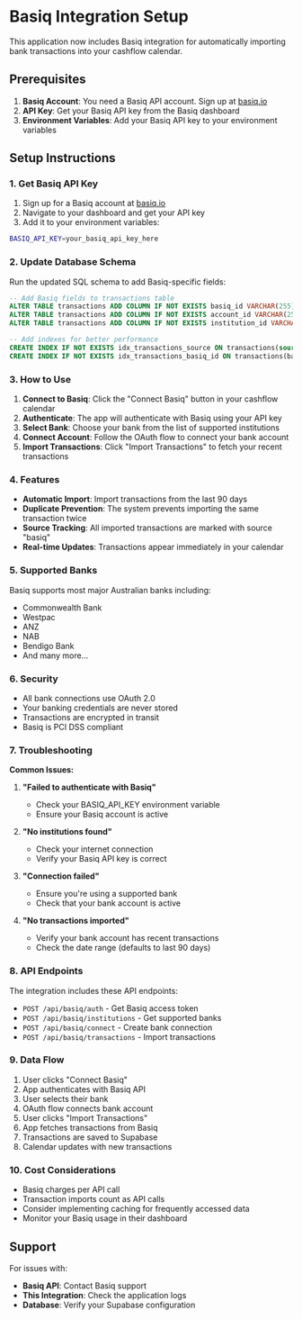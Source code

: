 # Basiq Integration Setup

This application now includes Basiq integration for automatically importing bank transactions into your cashflow calendar.

## Prerequisites

1. **Basiq Account**: You need a Basiq API account. Sign up at [basiq.io](https://basiq.io)
2. **API Key**: Get your Basiq API key from the Basiq dashboard
3. **Environment Variables**: Add your Basiq API key to your environment variables

## Setup Instructions

### 1. Get Basiq API Key

1. Sign up for a Basiq account at [basiq.io](https://basiq.io)
2. Navigate to your dashboard and get your API key
3. Add it to your environment variables:

```bash
BASIQ_API_KEY=your_basiq_api_key_here
```

### 2. Update Database Schema

Run the updated SQL schema to add Basiq-specific fields:

```sql
-- Add Basiq fields to transactions table
ALTER TABLE transactions ADD COLUMN IF NOT EXISTS basiq_id VARCHAR(255);
ALTER TABLE transactions ADD COLUMN IF NOT EXISTS account_id VARCHAR(255);
ALTER TABLE transactions ADD COLUMN IF NOT EXISTS institution_id VARCHAR(255);

-- Add indexes for better performance
CREATE INDEX IF NOT EXISTS idx_transactions_source ON transactions(source);
CREATE INDEX IF NOT EXISTS idx_transactions_basiq_id ON transactions(basiq_id);
```

### 3. How to Use

1. **Connect to Basiq**: Click the "Connect Basiq" button in your cashflow calendar
2. **Authenticate**: The app will authenticate with Basiq using your API key
3. **Select Bank**: Choose your bank from the list of supported institutions
4. **Connect Account**: Follow the OAuth flow to connect your bank account
5. **Import Transactions**: Click "Import Transactions" to fetch your recent transactions

### 4. Features

- **Automatic Import**: Import transactions from the last 90 days
- **Duplicate Prevention**: The system prevents importing the same transaction twice
- **Source Tracking**: All imported transactions are marked with source "basiq"
- **Real-time Updates**: Transactions appear immediately in your calendar

### 5. Supported Banks

Basiq supports most major Australian banks including:
- Commonwealth Bank
- Westpac
- ANZ
- NAB
- Bendigo Bank
- And many more...

### 6. Security

- All bank connections use OAuth 2.0
- Your banking credentials are never stored
- Transactions are encrypted in transit
- Basiq is PCI DSS compliant

### 7. Troubleshooting

**Common Issues:**

1. **"Failed to authenticate with Basiq"**
   - Check your BASIQ_API_KEY environment variable
   - Ensure your Basiq account is active

2. **"No institutions found"**
   - Check your internet connection
   - Verify your Basiq API key is correct

3. **"Connection failed"**
   - Ensure you're using a supported bank
   - Check that your bank account is active

4. **"No transactions imported"**
   - Verify your bank account has recent transactions
   - Check the date range (defaults to last 90 days)

### 8. API Endpoints

The integration includes these API endpoints:

- `POST /api/basiq/auth` - Get Basiq access token
- `POST /api/basiq/institutions` - Get supported banks
- `POST /api/basiq/connect` - Create bank connection
- `POST /api/basiq/transactions` - Import transactions

### 9. Data Flow

1. User clicks "Connect Basiq"
2. App authenticates with Basiq API
3. User selects their bank
4. OAuth flow connects bank account
5. User clicks "Import Transactions"
6. App fetches transactions from Basiq
7. Transactions are saved to Supabase
8. Calendar updates with new transactions

### 10. Cost Considerations

- Basiq charges per API call
- Transaction imports count as API calls
- Consider implementing caching for frequently accessed data
- Monitor your Basiq usage in their dashboard

## Support

For issues with:
- **Basiq API**: Contact Basiq support
- **This Integration**: Check the application logs
- **Database**: Verify your Supabase configuration
